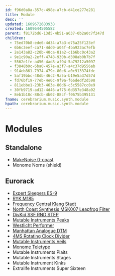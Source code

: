 ```yaml
---
id: f96d0a8a-357c-498e-a7cb-d41ce277e281
title: Module
desc: ''
updated: 1609672683938
created: 1609644505582
parent: f8172bd6-13d5-4b51-a637-0b2a0c7f247d
children:
  - 75ed70b8-ede6-4d34-a7a3-e75a25f123ef
  - 6b6c3eef-ca71-4dd0-a04f-4ba923ac7efb
  - 2e143a82-c20b-40ca-81a2-c1b6bc0c43a2
  - 9e1c90a2-2eff-4748-930b-d308ab0b7b7f
  - 5562e1fe-a456-4ad8-af94-5a79212a5097
  - f3848b0c-6ba0-457e-a3f7-a4c37d9556ab
  - 914eb861-7974-479c-80e6-a0c913374fdc
  - 5af19bbc-48db-46c2-9a5a-b19e5a37d57d
  - fd76bf19-77eb-4e0c-9f9a-f66dedf2d598
  - 811ebbe1-23b3-463e-80d6-c5c5587cc0e9
  - 30fb9719-ad12-4d46-af75-6d357e348a92
  - 8eb1b18c-88cb-4b02-88cf-f0675b395131
fname: cerebrarium.music.synth.module
hpath: cerebrarium.music.synth.module
---
```

# Modules

## Standalone

- [MakeNoise 0-coast](75ed70b8-ede6-4d34-a7a3-e75a25f123ef)
- Monome Norns (shield)

## Eurorack

- [Expert Sleepers ES-9](2e143a82-c20b-40ca-81a2-c1b6bc0c43a2)
- [RYK M185](5562e1fe-a456-4ad8-af94-5a79212a5097)
- [Frequency Central Klang Stadt](9e1c90a2-2eff-4748-930b-d308ab0b7b7f)
- [North Coast Synthesis MSK007 Leapfrog Filter](f3848b0c-6ba0-457e-a3f7-a4c37d9556ab)
- [DivKid SSF RND STEP](811ebbe1-23b3-463e-80d6-c5c5587cc0e9)
- [Mutable Instruments Peaks](914eb861-7974-479c-80e6-a0c913374fdc)
- [Westlicht Performer](5af19bbc-48db-46c2-9a5a-b19e5a37d57d)
- [Manhattan Analogue DTM](6b6c3eef-ca71-4dd0-a04f-4ba923ac7efb)
- [4MS Rotating Clock Divider](fd76bf19-77eb-4e0c-9f9a-f66dedf2d598)
- [Mutable Instruments Veils](8eb1b18c-88cb-4b02-88cf-f0675b395131)
- [Monome Teletype](30fb9719-ad12-4d46-af75-6d357e348a92)
- Mutable Instruments Plaits
- Mutable Instruments Stages
- Mutable Instrument Kinks
- Extralife Instruments Super Sixteen

